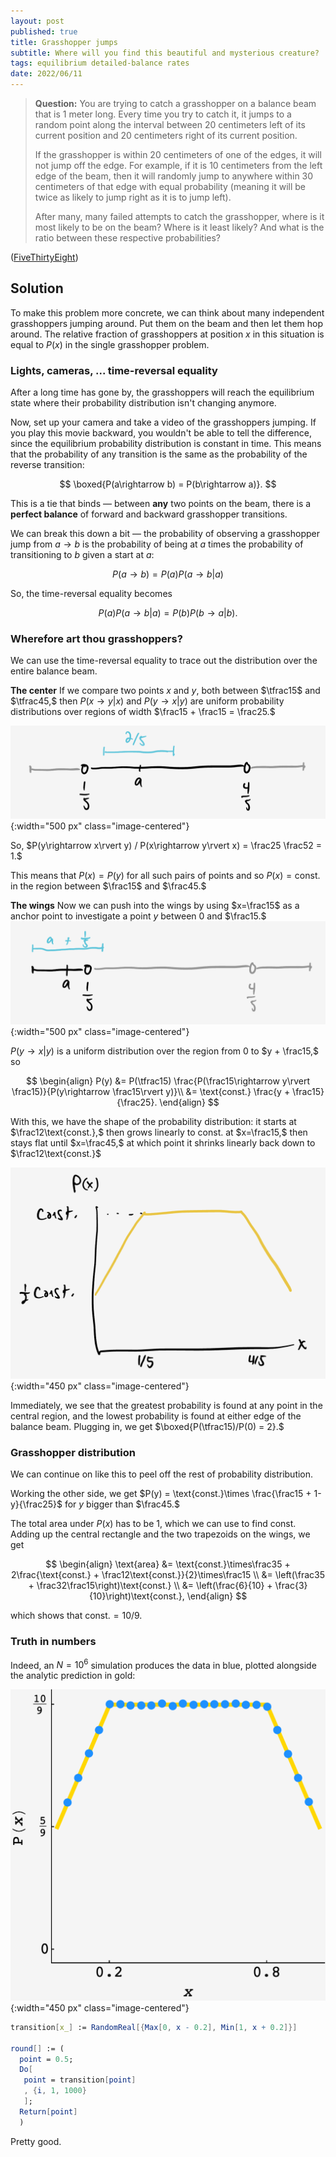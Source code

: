 ```yaml
---
layout: post
published: true
title: Grasshopper jumps
subtitle: Where will you find this beautiful and mysterious creature?
tags: equilibrium detailed-balance rates
date: 2022/06/11
---
```


>**Question:** You are trying to catch a grasshopper on a balance beam that is 1 meter long. Every time you try to catch it, it jumps to a random point along the interval between 20 centimeters left of its current position and 20 centimeters right of its current position.
>
>If the grasshopper is within 20 centimeters of one of the edges, it will not jump off the edge. For example, if it is 10 centimeters from the left edge of the beam, then it will randomly jump to anywhere within 30 centimeters of that edge with equal probability (meaning it will be twice as likely to jump right as it is to jump left).
>
>After many, many failed attempts to catch the grasshopper, where is it most likely to be on the beam? Where is it least likely? And what is the ratio between these respective probabilities?

<!--more-->

([FiveThirtyEight](https://fivethirtyeight.com/features/can-you-catch-the-grasshopper/))

## Solution

To make this problem more concrete, we can think about many independent grasshoppers jumping around. Put them on the beam and then let them hop around. The relative fraction of grasshoppers at position $x$ in this situation is equal to $P(x)$ in the single grasshopper problem. 

### Lights, cameras, ... time-reversal equality

After a long time has gone by, the grasshoppers will reach the equilibrium state where their probability distribution isn't changing anymore. 

Now, set up your camera and take a video of the grasshoppers jumping. If you play this movie backward, you wouldn't be able to tell the difference, since the equilibrium probability distribution is constant in time. This means that the probability of any transition is the same as the probability of the reverse transition: 

$$
  \boxed{P(a\rightarrow b) = P(b\rightarrow a)}.
$$ 

This is a tie that binds — between **any** two points on the beam, there is a **perfect balance** of forward and backward grasshopper transitions.

We can break this down a bit — the probability of observing a grasshopper jump from $a\rightarrow b$ is the probability of being at $a$ times the probability of transitioning to $b$ given a start at $a:$

$$
  P(a\rightarrow b) = P(a) P(a \rightarrow b\rvert a)
$$

So, the time-reversal equality becomes

$$
  P(a) P(a\rightarrow b\rvert a) = P(b) P(b\rightarrow a\rvert b).
$$

### Wherefore art thou grasshoppers?

We can use the time-reversal equality to trace out the distribution over the entire balance beam.

**The center**
If we compare two points $x$ and $y,$ both between $\tfrac15$ and $\tfrac45,$ then $P(x\rightarrow y\rvert x)$ and $P(y\rightarrow x\rvert y)$ are uniform probability distributions over regions of width $\frac15 + \frac15 = \frac25.$

![](/img/2022-06-11-grasshopper-free-jump.png){:width="500 px" class="image-centered"}

So, $P(y\rightarrow x\rvert y) / P(x\rightarrow y\rvert x) = \frac25 \frac52 = 1.$

This means that $P(x) = P(y)$ for all such pairs of points and so $P(x) = \text{const.}$ in the region between $\frac15$ and $\frac45.$

<!-- Starting from the edges of this region, we can exploit the time-reversal equality again to get the rest of $P(x).$ -->

**The wings**
Now we can push into the wings by using $x=\frac15$ as a anchor point to investigate a point $y$ between $0$ and $\frac15.$ 
![](/img/2022-06-11-grasshopper-edge-jump.png){:width="500 px" class="image-centered"}

$P(y\rightarrow x\rvert y)$ is a uniform distribution over the region from $0$ to $y + \frac15,$ so

$$
  \begin{align}
    P(y) &= P(\tfrac15) \frac{P(\frac15\rightarrow y\rvert \frac15)}{P(y\rightarrow \frac15\rvert y)}\\
    &= \text{const.} \frac{y + \frac15}{\frac25}.
  \end{align}
$$

With this, we have the shape of the probability distribution: it starts at $\frac12\text{const.},$ then grows linearly to $\text{const.}$ at $x=\frac15,$ then stays flat until $x=\frac45,$ at which point it shrinks linearly back down to $\frac12\text{const.}$

![](/img/2022-06-11-grasshopper-dist.png){:width="450 px" class="image-centered"}

Immediately, we see that the greatest probability is found at any point in the central region, and the lowest probability is found at either edge of the balance beam. Plugging in, we get $\boxed{P(\tfrac15)/P(0) = 2}.$

### Grasshopper distribution

We can continue on like this to peel off the rest of probability distribution.

Working the other side, we get $P(y) = \text{const.}\times \frac{\frac15 + 1-y}{\frac25}$ for $y$ bigger than $\frac45.$

The total area under $P(x)$ has to be $1,$ which we can use to find $\text{const.}$ Adding up the central rectangle and the two trapezoids on the wings, we get
 
$$
  \begin{align}
    \text{area} &= \text{const.}\times\frac35 + 2\frac{\text{const.} + \frac12\text{const.}}{2}\times\frac15 \\
    &= \left(\frac35 + \frac32\frac15\right)\text{const.} \\
    &= \left(\frac{6}{10} + \frac{3}{10}\right)\text{const.},
  \end{align}
$$

which shows that $\text{const.} = 10/9.$

### Truth in numbers

Indeed, an $N=10^6$ simulation produces the data in blue, plotted alongside the analytic prediction in gold:

![](/img/2022-06-11-grasshopper-jump.png){:width="450 px" class="image-centered"}

```mathematica
transition[x_] := RandomReal[{Max[0, x - 0.2], Min[1, x + 0.2]}]

round[] := (
  point = 0.5;
  Do[
   point = transition[point]
   , {i, 1, 1000}
   ];
  Return[point]
  )
```

Pretty good.

<br>
